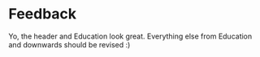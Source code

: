 # Feedback

Yo, the header and Education look great. Everything else from Education and downwards should be revised :)
